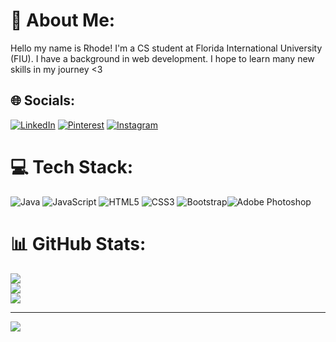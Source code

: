 # 💫 About Me:
Hello my name is Rhode! I'm a CS student at Florida International University (FIU). I have a background in web development. I hope to learn many new skills in my journey <3


## 🌐 Socials:
[![LinkedIn](https://img.shields.io/badge/LinkedIn-%230077B5.svg?logo=linkedin&logoColor=white)](https://linkedin.com/in/https://www.linkedin.com/in/rhode-sanchez-965ab2276/) [![Pinterest](https://img.shields.io/badge/Pinterest-%23E60023.svg?logo=Pinterest&logoColor=white)](https://pinterest.com/rhodesanchez1012) 
[![Instagram](https://img.shields.io/badge/Instagram-%23E4405F.svg?logo=Instagram&logoColor=white)](https://instagram.com/officialpollotropical) 


# 💻 Tech Stack:
![Java](https://img.shields.io/badge/java-%23ED8B00.svg?style=for-the-badge&logo=openjdk&logoColor=white) ![JavaScript](https://img.shields.io/badge/javascript-%23323330.svg?style=for-the-badge&logo=javascript&logoColor=%23F7DF1E) ![HTML5](https://img.shields.io/badge/html5-%23E34F26.svg?style=for-the-badge&logo=html5&logoColor=white) ![CSS3](https://img.shields.io/badge/css3-%231572B6.svg?style=for-the-badge&logo=css3&logoColor=white) ![Bootstrap](https://img.shields.io/badge/bootstrap-%238511FA.svg?style=for-the-badge&logo=bootstrap&logoColor=white)![Adobe Photoshop](https://img.shields.io/badge/adobe%20photoshop-%2331A8FF.svg?style=for-the-badge&logo=adobe%20photoshop&logoColor=white)
# 📊 GitHub Stats:
![](https://github-readme-stats.vercel.app/api?username=rhodemilk&theme=dark&hide_border=false&include_all_commits=false&count_private=false)<br/>
![](https://github-readme-streak-stats.herokuapp.com/?user=rhodemilk&theme=dark&hide_border=false)<br/>
![](https://github-readme-stats.vercel.app/api/top-langs/?username=rhodemilk&theme=dark&hide_border=false&include_all_commits=false&count_private=false&layout=compact)

---
[![](https://visitcount.itsvg.in/api?id=rhodemilk&icon=0&color=0)](https://visitcount.itsvg.in)


<!-- Proudly created with GPRM ( https://gprm.itsvg.in ) -->
<!-- Proudly created with GPRM ( https://gprm.itsvg.in ) -->
